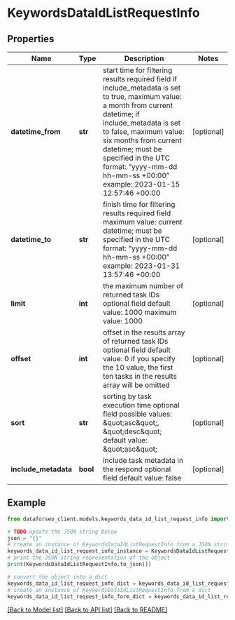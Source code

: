 # KeywordsDataIdListRequestInfo


## Properties

Name | Type | Description | Notes
------------ | ------------- | ------------- | -------------
**datetime_from** | **str** | start time for filtering results required field if include_metadata is set to true, maximum value: a month from current datetime; if include_metadata is set to false, maximum value: six months from current datetime; must be specified in the UTC format: “yyyy-mm-dd hh-mm-ss +00:00” example: 2023-01-15 12:57:46 +00:00 | [optional] 
**datetime_to** | **str** | finish time for filtering results required field maximum value: current datetime; must be specified in the UTC format: “yyyy-mm-dd hh-mm-ss +00:00” example: 2023-01-31 13:57:46 +00:00 | [optional] 
**limit** | **int** | the maximum number of returned task IDs optional field default value: 1000 maximum value: 1000 | [optional] 
**offset** | **int** | offset in the results array of returned task IDs optional field default value: 0 if you specify the 10 value, the first ten tasks in the results array will be omitted | [optional] 
**sort** | **str** | sorting by task execution time optional field possible values: \&quot;asc\&quot;, \&quot;desc\&quot; default value: \&quot;asc\&quot; | [optional] 
**include_metadata** | **bool** | include task metadata in the respond optional field default value: false | [optional] 

## Example

```python
from dataforseo_client.models.keywords_data_id_list_request_info import KeywordsDataIdListRequestInfo

# TODO update the JSON string below
json = "{}"
# create an instance of KeywordsDataIdListRequestInfo from a JSON string
keywords_data_id_list_request_info_instance = KeywordsDataIdListRequestInfo.from_json(json)
# print the JSON string representation of the object
print(KeywordsDataIdListRequestInfo.to_json())

# convert the object into a dict
keywords_data_id_list_request_info_dict = keywords_data_id_list_request_info_instance.to_dict()
# create an instance of KeywordsDataIdListRequestInfo from a dict
keywords_data_id_list_request_info_form_dict = keywords_data_id_list_request_info.from_dict(keywords_data_id_list_request_info_dict)
```
[[Back to Model list]](../README.md#documentation-for-models) [[Back to API list]](../README.md#documentation-for-api-endpoints) [[Back to README]](../README.md)


